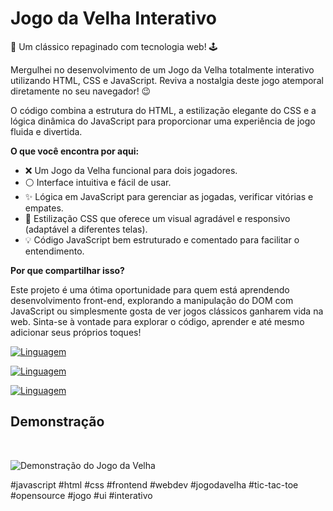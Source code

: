 # Jogo da Velha Interativo

🚀 Um clássico repaginado com tecnologia web! 🕹️

Mergulhei no desenvolvimento de um Jogo da Velha totalmente interativo utilizando HTML, CSS e JavaScript. Reviva a nostalgia deste jogo atemporal diretamente no seu navegador! 😉

O código combina a estrutura do HTML, a estilização elegante do CSS e a lógica dinâmica do JavaScript para proporcionar uma experiência de jogo fluida e divertida.

**O que você encontra por aqui:**

- ❌ Um Jogo da Velha funcional para dois jogadores.
- ⚪ Interface intuitiva e fácil de usar.
- ✨ Lógica em JavaScript para gerenciar as jogadas, verificar vitórias e empates.
- 🎨 Estilização CSS que oferece um visual agradável e responsivo (adaptável a diferentes telas).
- 💡 Código JavaScript bem estruturado e comentado para facilitar o entendimento.

**Por que compartilhar isso?**

Este projeto é uma ótima oportunidade para quem está aprendendo desenvolvimento front-end, explorando a manipulação do DOM com JavaScript ou simplesmente gosta de ver jogos clássicos ganharem vida na web. Sinta-se à vontade para explorar o código, aprender e até mesmo adicionar seus próprios toques!

[![Linguagem](https://img.shields.io/badge/JavaScript-F7DF1E?style=for-the-badge&logo=javascript&logoColor=black)]([https://github.com/Martins-Guilherme/JogoDaVelha.git])

[![Linguagem](https://img.shields.io/badge/HTML5-E34F26?style=for-the-badge&logo=html5&logoColor=white)]([https://github.com/Martins-Guilherme/JogoDaVelha.git])

[![Linguagem](https://img.shields.io/badge/CSS3-1572B6?style=for-the-badge&logo=css3&logoColor=white)]([https://github.com/Martins-Guilherme/JogoDaVelha.git])

## Demonstração

<br>

![Demonstração do Jogo da Velha](https://github.com/Martins-Guilherme/JogoDaVelha.git/img/JogoDaVelha.png)

#javascript #html #css #frontend #webdev #jogodavelha #tic-tac-toe #opensource #jogo #ui #interativo
